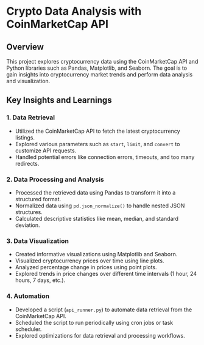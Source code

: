 # Crypto Data Analysis with CoinMarketCap API

## Overview

This project explores cryptocurrency data using the CoinMarketCap API and Python libraries such as Pandas, Matplotlib, and Seaborn. The goal is to gain insights into cryptocurrency market trends and perform data analysis and visualization.

## Key Insights and Learnings

### 1. Data Retrieval

- Utilized the CoinMarketCap API to fetch the latest cryptocurrency listings.
- Explored various parameters such as `start`, `limit`, and `convert` to customize API requests.
- Handled potential errors like connection errors, timeouts, and too many redirects.

### 2. Data Processing and Analysis

- Processed the retrieved data using Pandas to transform it into a structured format.
- Normalized data using `pd.json_normalize()` to handle nested JSON structures.
- Calculated descriptive statistics like mean, median, and standard deviation.

### 3. Data Visualization

- Created informative visualizations using Matplotlib and Seaborn.
- Visualized cryptocurrency prices over time using line plots.
- Analyzed percentage change in prices using point plots.
- Explored trends in price changes over different time intervals (1 hour, 24 hours, 7 days, etc.).

### 4. Automation

- Developed a script (`api_runner.py`) to automate data retrieval from the CoinMarketCap API.
- Scheduled the script to run periodically using cron jobs or task scheduler.
- Explored optimizations for data retrieval and processing workflows.
